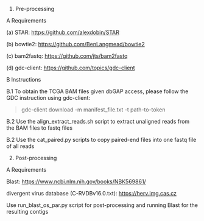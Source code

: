 1. Pre-processing

A Requirements

(a) STAR: https://github.com/alexdobin/STAR

(b) bowtie2: https://github.com/BenLangmead/bowtie2

(c) bam2fastq: https://github.com/jts/bam2fastq

(d) gdc-client: https://github.com/topics/gdc-client

B Instructions

B.1 To obtain the TCGA BAM files given dbGAP access, please follow the GDC instruction using gdc-client:

>gdc-client download -m manifest_file.txt -t path-to-token

B.2 Use the align_extract_reads.sh script to extract unaligned reads from the BAM files to fastq files

B.2 Use the cat_paired.py scripts to copy paired-end files into one fastq file of all reads


2. Post-processing

A Requirements

Blast: https://www.ncbi.nlm.nih.gov/books/NBK569861/

divergent virus database (C-RVDBv16.0.txt): https://herv.img.cas.cz

Use run_blast_os_par.py script for post-processing and running Blast for the resulting contigs

